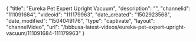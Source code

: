 {
    "title": "Eureka Pet Expert Upright Vacuum",
    "description": "",
    "channelid": "111091684",
    "videoid": "111179963",
    "date_created": "1502923568",
    "date_modified": "1504049176",
    "type": "captivate",
    "layout": "channelVideo",
    "url": "\/bbbusa-latest-videos\/eureka-pet-expert-upright-vacuum\/111091684-111179963"
}
